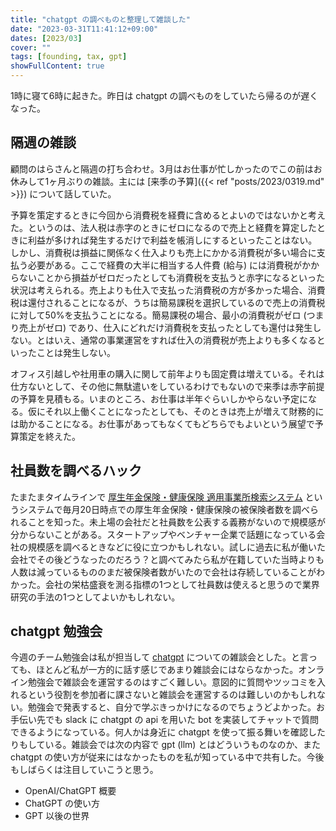 ```yaml
---
title: "chatgpt の調べものと整理して雑談した"
date: "2023-03-31T11:41:12+09:00"
dates: [2023/03]
cover: ""
tags: [founding, tax, gpt]
showFullContent: true
---
```


1時に寝て6時に起きた。昨日は chatgpt の調べものをしていたら帰るのが遅くなった。

## 隔週の雑談

顧問のはらさんと隔週の打ち合わせ。3月はお仕事が忙しかったのでこの前はお休みして1ヶ月ぶりの雑談。主には [来季の予算]({{< ref "posts/2023/0319.md" >}}) について話していた。

予算を策定するときに今回から消費税を経費に含めるとよいのではないかと考えた。というのは、法人税は赤字のときにゼロになるので売上と経費を算定したときに利益が多ければ発生するだけで利益を帳消しにするといったことはない。しかし、消費税は損益に関係なく仕入よりも売上にかかる消費税が多い場合に支払う必要がある。ここで経費の大半に相当する人件費 (給与) には消費税がかからないことから損益がゼロだったとしても消費税を支払うと赤字になるといった状況は考えられる。売上よりも仕入で支払った消費税の方が多かった場合、消費税は還付されることになるが、うちは簡易課税を選択しているので売上の消費税に対して50%を支払うことになる。簡易課税の場合、最小の消費税がゼロ (つまり売上がゼロ) であり、仕入にどれだけ消費税を支払ったとしても還付は発生しない。とはいえ、通常の事業運営をすれば仕入の消費税が売上よりも多くなるといったことは発生しない。

オフィス引越しや社用車の購入に関して前年よりも固定費は増えている。それは仕方ないとして、その他に無駄遣いをしているわけでもないので来季は赤字前提の予算を見積もる。いまのところ、お仕事は半年ぐらいしかやらない予定になる。仮にそれ以上働くことになったとしても、そのときは売上が増えて財務的には助かることになる。お仕事があってもなくてもどちらでもよいという展望で予算策定を終えた。

## 社員数を調べるハック

たまたまタイムラインで [厚生年金保険・健康保険 適用事業所検索システム](https://www2.nenkin.go.jp/do/search_section/) というシステムで毎月20日時点での厚生年金保険・健康保険の被保険者数を調べられることを知った。未上場の会社だと社員数を公表する義務がないので規模感が分からないことがある。スタートアップやベンチャー企業で話題になっている会社の規模感を調べるときなどに役に立つかもしれない。試しに過去に私が働いた会社でその後どうなったのだろう？と調べてみたら私が在籍していた当時よりも人数は減っているもののまだ被保険者数がいたので会社は存続していることがわかった。会社の栄枯盛衰を測る指標の1つとして社員数は使えると思うので業界研究の手法の1つとしてよいかもしれない。

## chatgpt 勉強会

今週のチーム勉強会は私が担当して [chatgpt](https://openai.com/blog/chatgpt) についての雑談会とした。と言っても、ほとんど私が一方的に話す感じであまり雑談会にはならなかった。オンライン勉強会で雑談会を運営するのはすごく難しい。意図的に質問やツッコミを入れるという役割を参加者に課さないと雑談会を運営するのは難しいのかもしれない。勉強会で発表すると、自分で学ぶきっかけになるのでちょうどよかった。お手伝い先でも slack に chatgpt の api を用いた bot を実装してチャットで質問できるようになっている。何人かは身近に chatgpt を使って振る舞いを確認したりもしている。雑談会では次の内容で gpt (llm) とはどういうものなのか、また chatgpt の使い方が従来にはなかったものを私が知っている中で共有した。今後もしばらくは注目していこうと思う。

* OpenAI/ChatGPT 概要
* ChatGPT の使い方
* GPT 以後の世界
